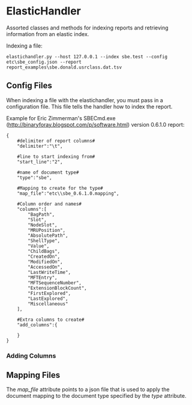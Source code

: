 # ElasticHandler
Assorted classes and methods for indexing reports and retrieving information from an elastic index.

Indexing a file:
```
elastichandler.py --host 127.0.0.1 --index sbe.test --config etc\sbe_config.json --report report_examples\sbe.donald.usrclass.dat.tsv
```

## Config Files
When indexing a file with the elastichandler, you must pass in a configuration file. This file tells the handler how to index the report.

Example for Eric Zimmerman's SBECmd.exe (http://binaryforay.blogspot.com/p/software.html) version 0.6.1.0 report:
```
{
	#delimiter of report columns#
	"delimiter":"\t",
	
	#line to start indexing from#
	"start_line":"2",
	
	#name of document type#
	"type":"sbe",
	
	#Mapping to create for the type#
	"map_file":"etc\\sbe_0.6.1.0.mapping",
	
	#Column order and names#
	"columns":[
		"BagPath",
		"Slot",
		"NodeSlot",
		"MRUPosition",
		"AbsolutePath",
		"ShellType",
		"Value",
		"ChildBags",
		"CreatedOn",
		"ModifiedOn",
		"AccessedOn",
		"LastWriteTime",
		"MFTEntry",
		"MFTSequenceNumber",
		"ExtensionBlockCount",
		"FirstExplored",
		"LastExplored",
		"Miscellaneous"
	],
	
	#Extra columns to create#
	"add_columns":{
		
	}
}
```

### Adding Columns
## Mapping Files
The *map_file* attribute points to a json file that is used to apply the document mapping to the document type specified by the *type* attribute.